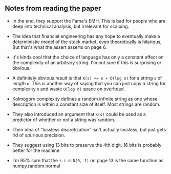 ## Notes from reading the paper

* In the end, they support the Fama's EMH. This is bad for people who are
  deep into technical analysis, but irrelevant for scalping.
* The idea that financial engineering has any hope to eventually make a
  deterministic model of the stock market, even theoretically is hilarious,
  But that's what the assert asserts on page 6. 
* It's kinda cool that the choice of language has only a constant effect on
  the complexity of an arbitrary string. I'm not sure if this is surprising
  or obvious.
* A definitely obvious result is that `K(s) <= n + O(log n)` for a string 
  `s` of length `n`. This is another way of saying that you can just copy
  a string for complexity `n` and waste `O(log n)` space on overhead.
* Kolmogorv complexity defines a random infinite string as one whose
  description is within a constant size of itself. Most strings are random.
* They also introduced an argument that `K(s)` could be used as a predictor
  of whether or not a string was random.  
* Their idea of "lossless discretization" isn't actually lossless, but just
  gets rid of spurious precision.
* They suggest using 13 bits to preserve the 4th digit. 16 bits is probably
  better for the machine. 

* I'm 95% sure that the `i.i.d.N(0, 1)` on page 13 is the same function as
  numpy.random.normal
